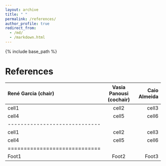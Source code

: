 ```yaml
---
layout: archive
title: " "
permalink: /references/
author_profile: true
redirect_from: 
  - /md/
  - /markdown.html
---
```


{% include base_path %}

References
======

| René Garcia (chair)  | Vasia Panousi (cochair) | Caio Almeida  |
|:--------|:-------:|--------:|
| cell1   | cell2   | cell3   |
| cell4   | cell5   | cell6   |
|-----------------------------|
| cell1   | cell2   | cell3   |
| cell4   | cell5   | cell6   |
|=============================|
| Foot1   | Foot2   | Foot3   |

